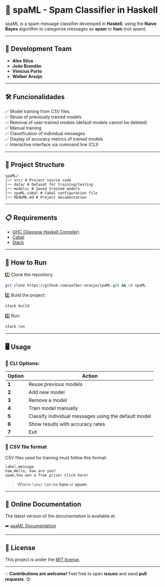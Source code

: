 # 🚀 spaML - Spam Classifier in Haskell

spaML is a spam message classifier developed in **Haskell**, using the **Naive Bayes** algorithm to categorize messages as **spam** or **ham** (not spam).

---

## 📌 Development Team
- **Alex Silva**
- **João Brandão**
- **Vinícius Porto**
- **Walber Araújo**

---

## 🛠️ Funcionalidades
✅ Model training from CSV files  
✅ Reuse of previously trained models  
✅ Removal of user-trained models (default models cannot be deleted)  
✅ Manual training  
✅ Classification of individual messages  
✅ Display of accuracy metrics of trained models  
✅ Interactive interface via command line (CLI)  

---

## 📁 Project Structure

```
spaML/
│── src/ # Project source code
│── data/ # Dataset for training/testing
│── models/ # Saved trained models
│── spaML.cabal # Cabal configuration file
│── README.md # Project documentation
```

---

## 📋 Requirements
- [GHC (Glasgow Haskell Compiler)](https://www.haskell.org/ghc/)
- [Cabal](https://www.haskell.org/cabal/)
- [Stack](https://docs.haskellstack.org/en/stable/README/)

---

## 🚀 How to Run

1️⃣ Clone the repository:
```sh
git clone https://github.com/walber-araujo/spaML.git && cd spaML
```

2️⃣ Build the project:
```sh
stack build
```

3️⃣ Run:
```sh
stack run
```

---

## 🖥️ Usage

### 📌 CLI Options:
| Option | Action |
|---------|--------|
| **1** | Reuse previous models |
| **2** | Add new model |
| **3** | Remove a model |
| **4** | Train model manually |
| **5** | Classify individual messages using the default model |
| **6** | Show results with accuracy rates |
| **7** | Exit |

### 📂 CSV file format
CSV files used for training must follow this format:
```
label,message
ham,Hello, how are you?
spam,You won a free prize! Click here!
```
> Where `label` can be **ham** or **spam**.

---

## 🔗 Online Documentation

The latest version of the documentation is available at:

➡️ [spaML Documentation](https://walber-araujo.github.io/spaML/)

---

## 📜 License
This project is under the [MIT license](https://opensource.org/licenses/MIT).

---

💡 **Contributions are welcome!** Feel free to open **issues** and send **pull requests**. 😊
